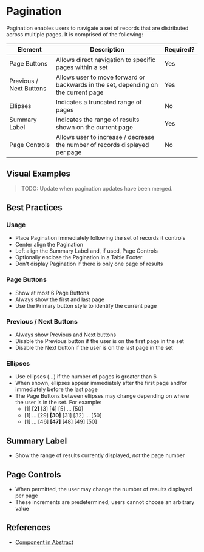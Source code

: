 # Pagination

Pagination enables users to navigate a set of records that are distributed across multiple pages. It is comprised of the following: 

| Element | Description | Required? | 
| --- | --- | --- | 
| Page Buttons | Allows direct navigation to specific pages within a set | Yes | 
| Previous / Next Buttons | Allows user to move forward or backwards in the set, depending on the current page | Yes |
| Ellipses | Indicates a truncated range of pages | No | 
| Summary Label | Indicates the range of results shown on the current page | Yes | 
| Page Controls | Allows user to increase / decrease the number of records displayed per page | No | 


## Visual Examples

> TODO: Update when pagination updates have been merged.

## Best Practices

### Usage

- Place Pagination immediately following the set of records it controls
- Center align the Pagination
- Left align the Summary Label and, if used, Page Controls
- Optionally enclose the Pagination in a Table Footer
- Don't display Pagination if there is only one page of results

### Page Buttons

- Show at most 6 Page Buttons
- Always show the first and last page 
- Use the Primary button style to identify the current page

### Previous / Next Buttons

- Always show Previous and Next buttons
- Disable the Previous button if the user is on the first page in the set
- Disable the Next button if the user is on the last page in the set

### Ellipses

- Use ellipses (&hellip;) if the number of pages is greater than 6
- When shown, ellipses appear immediately after the first page and/or immediately before the last page
- The Page Buttons between ellipses may change depending on where the user is in the set. For example:
  - [1] **[2]** [3] [4] [5] ... [50]
  - [1] ... [29] **[30]** [31] [32] ... [50]
  - [1] ... [46] **[47]** [48] [49] [50]

## Summary Label

- Show the range of results currently displayed, _not_ the page number

## Page Controls

- When permitted, the user may change the number of results displayed per page
- These increments are predetermined; users cannot choose an arbitrary value

## References

- [Component in Abstract](https://share.goabstract.com/072b45e8-05b8-48f2-bcb9-36c56e9efd7f)

